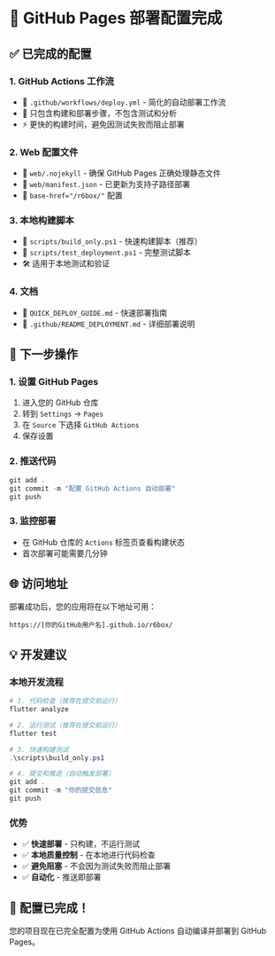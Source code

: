 # 🎉 GitHub Pages 部署配置完成

## ✅ 已完成的配置

### 1. GitHub Actions 工作流
- 📁 `.github/workflows/deploy.yml` - 简化的自动部署工作流
- 🚀 只包含构建和部署步骤，不包含测试和分析
- ⚡ 更快的构建时间，避免因测试失败而阻止部署

### 2. Web 配置文件
- 📁 `web/.nojekyll` - 确保 GitHub Pages 正确处理静态文件
- 📁 `web/manifest.json` - 已更新为支持子路径部署
- 🔧 `base-href="/r6box/"` 配置

### 3. 本地构建脚本
- 📁 `scripts/build_only.ps1` - 快速构建脚本（推荐）
- 📁 `scripts/test_deployment.ps1` - 完整测试脚本
- 🛠️ 适用于本地测试和验证

### 4. 文档
- 📁 `QUICK_DEPLOY_GUIDE.md` - 快速部署指南
- 📁 `.github/README_DEPLOYMENT.md` - 详细部署说明

## 🚀 下一步操作

### 1. 设置 GitHub Pages
1. 进入您的 GitHub 仓库
2. 转到 `Settings` → `Pages`
3. 在 `Source` 下选择 `GitHub Actions`
4. 保存设置

### 2. 推送代码
```powershell
git add .
git commit -m "配置 GitHub Actions 自动部署"
git push
```

### 3. 监控部署
- 在 GitHub 仓库的 `Actions` 标签页查看构建状态
- 首次部署可能需要几分钟

## 🌐 访问地址
部署成功后，您的应用将在以下地址可用：
```
https://[你的GitHub用户名].github.io/r6box/
```

## 💡 开发建议

### 本地开发流程
```powershell
# 1. 代码检查（推荐在提交前运行）
flutter analyze

# 2. 运行测试（推荐在提交前运行）
flutter test

# 3. 快速构建测试
.\scripts\build_only.ps1

# 4. 提交和推送（自动触发部署）
git add .
git commit -m "你的提交信息"
git push
```

### 优势
- ✅ **快速部署** - 只构建，不运行测试
- ✅ **本地质量控制** - 在本地进行代码检查
- ✅ **避免阻塞** - 不会因为测试失败而阻止部署
- ✅ **自动化** - 推送即部署

## 🎯 配置已完成！
您的项目现在已完全配置为使用 GitHub Actions 自动编译并部署到 GitHub Pages。
